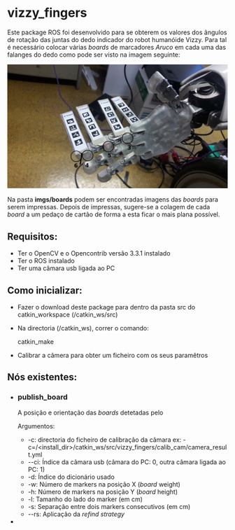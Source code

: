 # vizzy_fingers
Este package ROS foi desenvolvido para se obterem os valores dos ângulos de rotação das juntas do dedo indicador do robot humanóide Vizzy. Para tal é necessário colocar várias _boards_ de marcadores _Aruco_ em cada uma das falanges do dedo como pode ser visto na imagem seguinte:

![alt text](https://raw.githubusercontent.com/LuisMAALMEIDA/VizzyFingers/master/imgs/markers.jpg "Board Makers on Vizzy's Finger")

Na pasta **imgs/boards** podem ser encontradas imagens das _boards_ para serem impressas. Depois de impressas, sugere-se a colagem de cada _board_ a um pedaço de cartão de forma a esta ficar o mais plana possível.
## Requisitos:
- Ter o OpenCV e o Opencontrib versão 3.3.1 instalado
- Ter o ROS instalado
- Ter uma câmara usb ligada ao PC

## Como inicializar:
- Fazer o download deste package para dentro da pasta src do catkin_workspace (/catkin_ws/src)
- Na directoria (/catkin_ws), correr o comando: 

    catkin_make
- Calibrar a câmera para obter um ficheiro com os seus paramêtros
## Nós existentes:

- <h3>publish_board </h3>

    A posição e orientação das  _boards_  detetadas pelo 
    
    Argumentos:

    -  -c: directoria do ficheiro de calibração da câmara 
    ex: -c=/<install_dir>/catkin_ws/src/vizzy_fingers/calib_cam/camera_result.yml
    - --ci: Índice da câmara usb (câmara do PC: 0, outra câmara ligada ao PC: 1)
    - -d: Índice do dicionário usado
    - -w: Número de markers na posição X (_board_ weight)
    - -h: Número de markers na posição Y (_board_ height)
    - -l: Tamanho do lado do marker (em cm)
    - -s: Separação entre dois markers consecutivos (em cm)
    - --rs: Aplicação da _refind strategy_
- 
